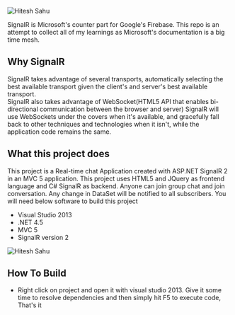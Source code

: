 

![Hitesh Sahu](https://github.com/hiteshsahu/SignalR2-ChatApp-MVC-/blob/master/Art/banner.png?raw=true "Chat App")

   SignalR is Microsoft's counter part for Google's Firebase. This repo is an attempt to collect all of my learnings as Microsoft's documentation is a big time mesh. 
   
## Why SignalR #
   
   SignalR takes advantage of several transports, automatically selecting the best available transport given the client's and server's best available transport.  
   SignalR also takes advantage of WebSocket(HTML5 API that enables bi-directional communication between the browser and server) SignalR will use WebSockets under the covers when it's available, and gracefully fall back to other techniques and technologies when it isn't, while the application code remains the same.
  
   
## What this project does ##

  This project is a Real-time chat Application created with ASP.NET SignalR 2 in an MVC 5 application. This project uses HTML5 and JQuery as frontend language and C# SignalR as backend. Anyone can join group chat and join conversation. Any change in DataSet will be notified to all subscribers. You will need below software to build this project
 
-  Visual Studio 2013
- .NET 4.5
-  MVC 5
-  SignalR version 2

![Hitesh Sahu](https://github.com/hiteshsahu/SignalR2-ChatApp-MVC-/blob/master/Art/android_chatting.png?raw=true "Chatting")

## How To Build  ##

- Right click on project and open it with visual studio 2013. Give it some time to resolve dependencies and then simply hit F5 to execute code, That's it

